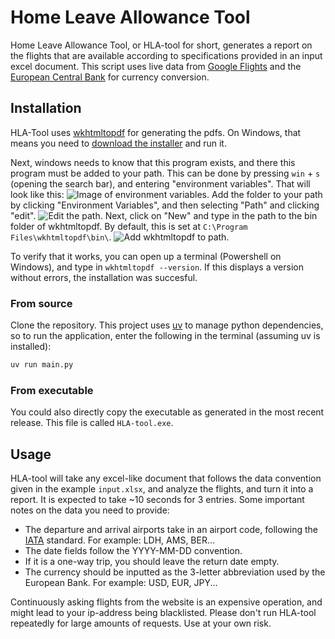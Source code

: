 # Home Leave Allowance Tool

Home Leave Allowance Tool, or HLA-tool for short, generates a report on the flights that are available according to specifications provided in an input excel document. This script uses live data from [Google Flights](https://www.google.com/travel/flights) and the [European Central Bank](https://www.ecb.europa.eu/stats/policy_and_exchange_rates/euro_reference_exchange_rates/html/index.en.html) for currency conversion.

## Installation

HLA-Tool uses [wkhtmltopdf](https://wkhtmltopdf.org/index.html) for generating the pdfs. On Windows, that means you need to [download the installer](https://wkhtmltopdf.org/downloads.html) and run it. 

Next, windows needs to know that this program exists, and there this program must be added to your path. This can be done by pressing `win` + `s` (opening the search bar), and entering "environment variables". That will look like this: ![Image of environment variables.](images/search.png)
Add the folder to your path by clicking "Environment Variables", and then selecting "Path" and clicking "edit". ![Edit the path.](images/select_path.png)
Next, click on "New" and type in the path to the bin folder of wkhtmltopdf. By default, this is set at `C:\Program Files\wkhtmltopdf\bin\`. ![Add wkhtmltopdf to path.](images/edit_path.png)

To verify that it works, you can open up a terminal (Powershell on Windows), and type in `wkhtmltopdf --version`. If this displays a version without errors, the installation was succesful.

### From source

Clone the repository. This project uses [uv](https://github.com/astral-sh/uv) to manage python dependencies, so to run the application, enter the following in the terminal (assuming uv is installed):

```bash
uv run main.py
```

### From executable

You could also directly copy the executable as generated in the most recent release. This file is called `HLA-tool.exe`.

## Usage

HLA-tool will take any excel-like document that follows the data convention given in the example `input.xlsx`, and analyze the flights, and turn it into a report. It is expected to take ~10 seconds for 3 entries. Some important notes on the data you need to provide:

- The departure and arrival airports take in an airport code, following the [IATA](https://www.iata.org/en/publications/directories/code-search/) standard. For example: LDH, AMS, BER...
- The date fields follow the YYYY-MM-DD convention.
- If it is a one-way trip, you should leave the return date empty.
- The currency should be inputted as the 3-letter abbreviation used by the European Bank. For example: USD, EUR, JPY...

Continuously asking flights from the website is an expensive operation, and might lead to your ip-address being blacklisted. Please don't run HLA-tool repeatedly for large amounts of requests. Use at your own risk.
